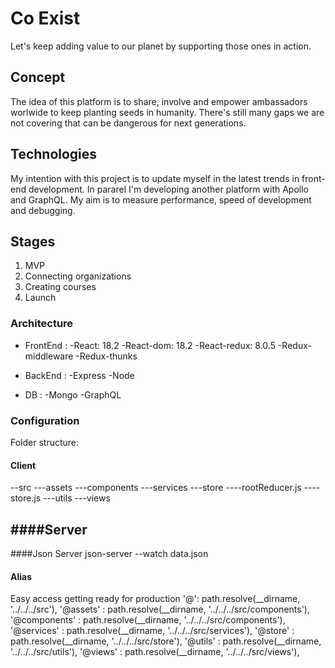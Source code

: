 # Co Exist

Let's keep adding value to our planet by supporting those ones in action.

## Concept
The idea of this platform is to share, involve and empower ambassadors worlwide to keep planting seeds in humanity. There's still many gaps we are not covering that can be dangerous for next generations.

## Technologies
My intention with this project is to update myself in the latest trends in front-end development. In pararel I'm developing another platform with Apollo and GraphQL. My aim is to measure performance, speed of development and debugging.

## Stages
1. MVP
2. Connecting organizations
3. Creating courses
4. Launch

### Architecture

* FrontEnd :
-React: 18.2
-React-dom: 18.2
-React-redux: 8.0.5
-Redux-middleware
-Redux-thunks

* BackEnd :
-Express
-Node

* DB :
-Mongo
-GraphQL

### Configuration
Folder structure:

#### Client
--src
---assets
---components
---services
---store
----rootReducer.js
----store.js
---utils
---views

####Server
- 

####Json Server
json-server --watch data.json

#### Alias
Easy access getting ready for production
'@': path.resolve(__dirname, '../../../src'),
'@assets' : path.resolve(__dirname, '../../../src/components'),
'@components' : path.resolve(__dirname, '../../../src/components'),
'@services' : path.resolve(__dirname, '../../../src/services'),
'@store' : path.resolve(__dirname, '../../../src/store'),
'@utils' : path.resolve(__dirname, '../../../src/utils'),
'@views' : path.resolve(__dirname, '../../../src/views'),
